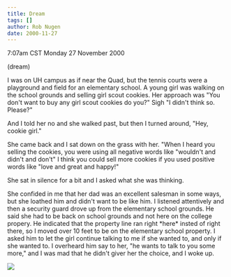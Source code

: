 ```yaml
---
title: Dream
tags: []
author: Rob Nugen
date: 2000-11-27
---
```


<title>dream: negative sales techniques</title>
<p class=date>7:07am CST Monday 27 November 2000
<p class=note>(dream)

<p class=dream>I was on UH campus as if near the Quad, but the tennis
courts were a playground and field for an elementary school.  A young
girl was walking on the school grounds and selling girl scout cookies.
Her approach was "You don't want to buy any girl scout cookies do
you?"  Sigh "I didn't think so.  Please?"

<p class=dream>And I told her no and she walked past, but then I
turned around, "Hey, cookie girl."

<p class=dream>She came back and I sat down on the grass with her.
"When I heard you selling the cookies, you were using all negative
words like "wouldn't and didn't and don't" I think you could sell more
cookies if you used positive words like "love and great and happy!"

<p class=dream>She sat in silence for a bit and I asked what she was
thinking.

<p class=dream>She confided in me that her dad was an excellent
salesman in some ways, but she loathed him and didn't want to be like
him.  I listened attentively and then a security guard drove up from
the elementary school grounds.  He said she had to be back on school
grounds and not here on the college propery.  He indicated that the
property line ran right *here* insted of right there, so I moved over
10 feet to be on the elementary school property.  I asked him to let
the girl continue talking to me if she wanted to, and only if she
wanted to.  I overheard him say to her, "he wants to talk to you some
more," and I was mad that he didn't giver her the choice, and I woke
up.

<p><img src='/images/rob/wL-ROB.gif'>



